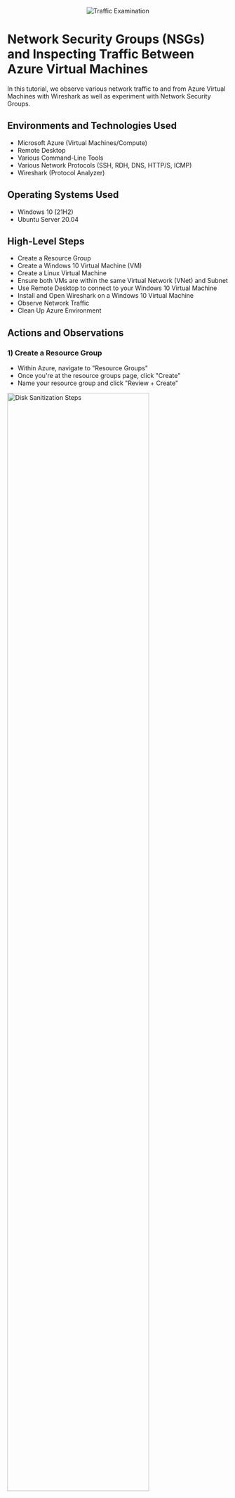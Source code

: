 <p align="center">
<img src="https://i.imgur.com/Ua7udoS.png" alt="Traffic Examination"/>
</p>

<h1>Network Security Groups (NSGs) and Inspecting Traffic Between Azure Virtual Machines</h1>
In this tutorial, we observe various network traffic to and from Azure Virtual Machines with Wireshark as well as experiment with Network Security Groups. <br />


<h2>Environments and Technologies Used</h2>

- Microsoft Azure (Virtual Machines/Compute)
- Remote Desktop
- Various Command-Line Tools
- Various Network Protocols (SSH, RDH, DNS, HTTP/S, ICMP)
- Wireshark (Protocol Analyzer)

<h2>Operating Systems Used </h2>

- Windows 10 (21H2)
- Ubuntu Server 20.04

<h2>High-Level Steps</h2>

- Create a Resource Group
- Create a Windows 10 Virtual Machine (VM)
- Create a Linux Virtual Machine
- Ensure both VMs are within the same Virtual Network (VNet) and Subnet
- Use Remote Desktop to connect to your Windows 10 Virtual Machine
- Install and Open Wireshark on a Windows 10 Virtual Machine
- Observe Network Traffic
- Clean Up Azure Environment

<h2>Actions and Observations</h2>

<h3>1) Create a Resource Group</h3>
<p>
  
- Within Azure, navigate to "Resource Groups"
- Once you're at the resource groups page, click "Create"
- Name your resource group and click "Review + Create"
</p>
<p>
<img src="https://i.imgur.com/tFssktD.png" height="80%" width="80%" alt="Disk Sanitization Steps"/>
</p>
<br />

<h3>2) Create a Windows 10 Virtual Machine</h3>
<p>
  
- Within Azure, navigate to "Virtual Machines"
- Once you're at the virtual machines page, click "Create" -> "Azure virtual machine"
- Under "Resource group", select the resource group that you previously created (for this tutorial, "RG-Network-Activities")
- Name your virtual machine (for this tutorial, we will name it "windows-vm")
</p>
<p>
<img src="https://i.imgur.com/Xh8PM7l.png" height="80%" width="80%" alt="Disk Sanitization Steps"/>
</p>
<p>
  
- Under image, select "Windows 10 Pro"
</p>
<p>
<img src="https://i.imgur.com/nPNCsuo.png" height="80%" width="80%" alt="Disk Sanitization Steps"/>
</p>
<p>
  
- Under "Size", select anything with 2 vcpus
- Create a username and password
- Once that's done, make sure "Licensing" is checked, then click "Review + Create"
</p>
<p>
<img src="https://i.imgur.com/wdWBKWS.png" height="80%" width="80%" alt="Disk Sanitization Steps"/>
</p>
<br />



<h3>3) Create a Linux Virtual Machine</h3>
<p>
  
- Within Azure, navigate to "Virtual Machines"
- Once you're at the virtual machines page, click "Create" -> "Azure virtual machine"
- Under "Resource group", select the same resource group used in the previous step
- Name your virtual machine (for this tutorial, we will name it "linux-vm")
- Under image, select "Ubuntu Server 22.04 LTS" or "Ubuntu Server 24.04 LTS"
</p>
<p>
<img src="https://i.imgur.com/DxRcczj.png" height="80%" width="80%" alt="Disk Sanitization Steps"/>
</p>
<p>
  
- Like the previous step, under "Size" select anything with 2 vcpus
- Create a username and password
</p>
<p>
<img src="https://i.imgur.com/oJmMEuq.png" height="80%" width="80%" alt="Disk Sanitization Steps"/>
</p>
<p>

- At the bottom of the page, click "Next: Disks" then "Next: Networking" to navigate to the "Networking" tab
- Select the virtual network you created when setting up the Windows 10 Virtual Machine (for this tutorial: Lab2-Vnet)
- Click "Review + Create"
</p>
<p>
<img src="https://i.imgur.com/RXDhfxi.png" height="80%" width="80%" alt="Disk Sanitization Steps"/>
</p>
<br />

<h3>4) Ensure both VMs are within the same Virtual Network (VNet) and Subnet</h3>
<p>

- Navigate to Virtual Machines
- Click on your Windows virtual machine and check the name of the virtual network/subnet
- Click on your Linux virtual machine and ensure that the virtual network/subnet is the same as your Windows virtual machine
</p>
<p>
<img src="https://i.imgur.com/dWUwyEu.png" height="80%" width="80%" alt="Disk Sanitization Steps"/>
</p>
<p>
<img src="https://i.imgur.com/MrvPL8O.png" height="80%" width="80%" alt="Disk Sanitization Steps"/>
</p>
<br />

<h3>5) Use Remote Desktop to connect to your Windows 10 Virtual Machine</h3>
<p>

- Go to the search bar at the bottom of the screen and enter and select "Remoke Desktop Connection"
- Once you've opened "Remote Desktop Connection", enter the Public IP Address for your Windows 10 Virtual Machine. To find it, go to "Virtual machines" in Azure and click on your Windows 10 Virtual machine (in this case "windows-vm").
- Once you've entered the public IP address, login to your virtual machine
</p>
<p>
<img src="https://i.imgur.com/HCEAQJu.png" height="80%" width="80%" alt="Disk Sanitization Steps"/>
</p>
<br />

<h3>6) Install and Open Wireshark on a Windows 10 Virtual Machine</h3>
<p>

- In your Windows 10 Virtual Machine paste this link into a browser: "https://www.wireshark.org".
- Once you click "Download", for this tutorial, select the "Windows x64 Installer"
- Once you've downloaded the file, click "open file" and install "Wireshark"
</p>
<p>
<img src="https://i.imgur.com/VNAJ3c5.png" height="80%" width="80%" alt="Disk Sanitization Steps"/>
</p>
<p>
<img src="https://i.imgur.com/Oze6GJ6.png" height="60%" width="60%" alt="Disk Sanitization Steps"/>
</p>
<br />

<h3>7) Observe Network Traffic</h3>
<p>

- In the search bar at the bottom of the screen, type and open "Wireshark"
- Once "Wireshark" is open, single click "Ethernet" to ensure it's highlighted, then start packet capture by clicking the blue fin icon at the top left of the page (below "File")
</p>
<p>
<img src="https://i.imgur.com/ree9GLk.png" height="70%" width="70%" alt="Disk Sanitization Steps"/>
</p>

<h3>8) Observe ICMP Traffic</h3>
<p>

- Within Wireshark, type in "icmp" in the search bar at the top then hit enter to filter only ICMP traffic.
- Go into the "Virtual machines" page in Azure to retrieve the private IP address of the Linux virtual machine (linux-vm).
- Go to the search bar at the bottom of the screen in your Windows virtual machine and type and open "Windows Powershell"
- Within Powershell, we want to ping the private IP address of the Linux virtual machine. Type in "ping" followed by the private IP address (example: ping 10.0.0.5).
</p>
<p>
<img src="https://i.imgur.com/Yu7RHNd.png" height="80%" width="80%" alt="Disk Sanitization Steps"/>
</p>
<p>
  
- Attempt to ping a public website and observe traffic (example: www.google.com)
</p>
<p>
<img src="https://i.imgur.com/nEpSfRs.png" height="80%" width="80%" alt="Disk Sanitization Steps"/>
</p>
<p>
  
- Initiate a perpetual/non-stop ping from your Windows 10 virtual machine to your Linux virtual machine (example: ping 10.0.0.5 -t)
</p>
<p>
<img src="https://i.imgur.com/OMQdH8r.png" height="80%" width="80%" alt="Disk Sanitization Steps"/>
</p>
<p>
  
- Open the Network Security Group your Linux virtual machine is using and disable incoming (inbound) ICMP traffic. To do this, navigate to virtual machines in Azure, then click your Linux virtual machine (linux-vm), then click "Networking" -> "Network settings" and then select your Network security group (example: linux-vm-nsg)
- Once you're in the Network security group page, on the left of the page, click "Settings" -> "Inbound security rules", then click "Add". Once that's done, under "Destination port ranges" type in "*". Under Protocol, select "ICMPv4". Under "Action", select "Deny". Under "Priority" type "290". Then click "Add".
</p>
<p>
<img src="https://i.imgur.com/tRcOBti.png" height="80%" width="80%" alt="Disk Sanitization Steps"/>
</p>
<p>
<img src="https://i.imgur.com/Hpn0XHV.png" height="80%" width="80%" alt="Disk Sanitization Steps"/>
</p>
<p>

- Back in the Windows 10 virtual machine, observe the ICMP traffic in WireShark and the command line Ping activity, if done correctly the ping requests should continue to time out
</p>
<p>
<img src="https://i.imgur.com/9rK6eS6.png" height="80%" width="80%" alt="Disk Sanitization Steps"/>
</p>
<p>

- Re-enable ICMP traffic by deleting it from the Network Security Group
- Back in the Windows 10 virtual machine, observe the ICMP traffic in WireShark and the command line Ping activity, the ping requests should start working again
- Stop the ping activity by hitting "Ctrl + C" in Powershell, then click the "Square" icon in Wireshark.
</p>
<p>
<img src="https://i.imgur.com/7QNtzP9.png" height="80%" width="80%" alt="Disk Sanitization Steps"/>
</p>
<br />


<h3>9) Observe SSH Traffic</h3>
<p>

- In Wireshark, type in the search bar "SSH" and hit "Enter" to filter for only SSH traffic.
- Open Powershell again and type ssh (username@ private IP address) (example: ssh labuser@10.0.0.5).
- Once that's done, type commands (username, pwd, etc) into the linux SSH connection and observe SSH traffic spam in WireShark.
</p>
<p>
<img src="https://i.imgur.com/6FfxOHf.png" height="80%" width="80%" alt="Disk Sanitization Steps"/>
</p>
<p>

- To close the SSH connection, type "exit" in Powershell
</p>
<br />

<h3>10) Observe DHCP Traffic</h3>

<p>

- In Wireshark, type in the search bar "dhcp" and hit "Enter" to filter for only DHCP traffic.
- Next we want to create a script to enter in Powershell later, open Notepad and type in "ipconfig /release" and "ipconfig /renew"
- Save the file to "c:\programdata" and save it as "dhcp.bat", where you see
</p>
<p>
<img src="https://i.imgur.com/RfvpNBl.png" height="80%" width="80%" alt="Disk Sanitization Steps"/>
</p>
<p>
<img src="https://i.imgur.com/ijybvew.png" height="80%" width="80%" alt="Disk Sanitization Steps"/>
</p>
<p>
  
- Go to Powershell and type and enter ".\dhcp.bat" to issue your virtual machine a new IP address
- Observe DHCP traffic
</p>
<p>
<img src="https://i.imgur.com/HRH0Txr.png" height="80%" width="80%" alt="Disk Sanitization Steps"/>
</p>
<br />

<h3>11) Observe DNS Traffic</h3>

<p>

- In Wireshark, type in the search bar "dns" and hit "Enter" to filter for only DNS traffic.
- In Powershell, use "nslookup" to see the IP address for a website (example: "nslookup google.com" or "nslookup disney.com")
- Observe DNS traffic
</p>
<p>
<img src="https://i.imgur.com/HfL7qhh.png" height="80%" width="80%" alt="Disk Sanitization Steps"/>
</p>
<br />

<h3>12) Observe RDP Traffic</h3>

<p>

- In Wireshark, type in the search bar "tcp.port == 3389" and hit "Enter" to filter for only RDP traffic.
- Observe RDP traffic
- You'll notice that the traffic is non-stop because the RDP (protocol) is constantly showing a live stream from one computer to another, therefore traffic is always being transmitted
</p>
<p>
<img src="https://i.imgur.com/70sUnmd.png" height="80%" width="80%" alt="Disk Sanitization Steps"/>
</p>
<br />

<h3>13) Clean Up Azure Environment</h3>

<p>

- First close your Remote Desktop connection
- Go into Azure and navigate to "Resource groups"
- Delete the Resource group that you created at the beginning of the lab
- Verify that the resource group has been deleted
</p>
<p>
<img src="https://i.imgur.com/GatVzak.png" height="80%" width="80%" alt="Disk Sanitization Steps"/>
</p>
<p>
<img src="https://i.imgur.com/OkURrNk.png" height="80%" width="80%" alt="Disk Sanitization Steps"/>
</p>
<br />

<h3>Congratulations! You've completed this tutorial.</h3>
